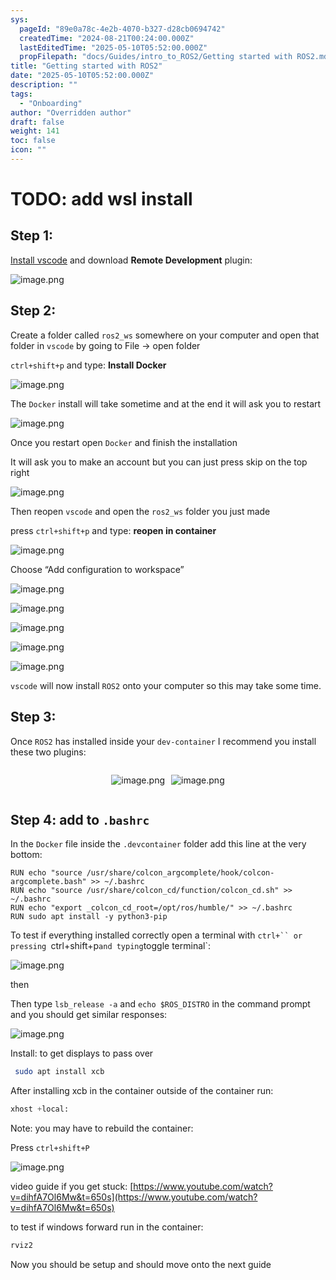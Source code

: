 ```yaml
---
sys:
  pageId: "89e0a78c-4e2b-4070-b327-d28cb0694742"
  createdTime: "2024-08-21T00:24:00.000Z"
  lastEditedTime: "2025-05-10T05:52:00.000Z"
  propFilepath: "docs/Guides/intro_to_ROS2/Getting started with ROS2.md"
title: "Getting started with ROS2"
date: "2025-05-10T05:52:00.000Z"
description: ""
tags:
  - "Onboarding"
author: "Overridden author"
draft: false
weight: 141
toc: false
icon: ""
---
```


# TODO: add wsl install

## Step 1:

[Install vscode](https://code.visualstudio.com/download) and download **Remote Development** plugin:

![image.png](https://prod-files-secure.s3.us-west-2.amazonaws.com/d518164a-d88e-44d1-a4ee-3adb3bd8bce0/efb52993-1881-4a40-b95e-6f020334f022/image.png?X-Amz-Algorithm=AWS4-HMAC-SHA256&X-Amz-Content-Sha256=UNSIGNED-PAYLOAD&X-Amz-Credential=ASIAZI2LB466ZKEMHHQT%2F20250630%2Fus-west-2%2Fs3%2Faws4_request&X-Amz-Date=20250630T181226Z&X-Amz-Expires=3600&X-Amz-Security-Token=IQoJb3JpZ2luX2VjEMr%2F%2F%2F%2F%2F%2F%2F%2F%2F%2FwEaCXVzLXdlc3QtMiJHMEUCIACeQfjSuGjk8Nzkc2ddtAZRPIQJragJitDT6A85QYIhAiEA4J%2BRQ4K1OtJWFTh5T3WWCw2fOLCE7ddhYtuUjQny%2BxYqiAQIw%2F%2F%2F%2F%2F%2F%2F%2F%2F%2F%2FARAAGgw2Mzc0MjMxODM4MDUiDF3bN3YJtu%2B%2BQnedBSrcA%2BP%2FAa5sSjf6s1q2prwmfRKkKsUVuajKlxclq3g8NsIyIhKL9LsjcfGByYUI5vVwS3Mq1QgkvN8yXfjYjCRXSthbYXU6IgzISGd5%2Fu%2FsEE9xdukMZcaniNI02K6g4HCNzv%2F%2Bm9wjdmddjV1NHaLxAvivN2mVWdWuUVM6DToq88yeXYWthO3lHxHqcvjnPKOoYfzyklVv8uy%2FlQBZjYNAw8%2FU4UWFQQGPYHByQRWaN1RczgMCD3uZjCvslsxiYet4zFJ8S%2BpQXwMRQkgF0433i%2Btsm5cFfAaGTU1qsRI%2B3gW7CCgPsO4DFfSG1F7nweJV%2B6kx1yj1eM1mw%2Fc02eQZVAMDMUXtHPHLVU6G1I5ADWh3uKF%2F2fErLbYAlRpdQ%2F2XITvDvmcQS3qe01T0hioYBYm9BP4x0lClreM0i%2FMA16N23FlT%2BqkuwEvxU4sEebmoQlVpe1gywjQ7Z1OvzuUiw3ksYjlm7Y1uLrHjXKXfpvPFzTjeE6Lf7wPDslJKQzP67yv%2BNi%2F0lHm9FX983YdgnutTCNDJ2Nz4zVZUTlnVrat4L2RtT8xcqwcAhkV7ge1uv2cIMlW9eIUEm3gs7iYGlf5Mm5WNz8ZuaMxRWhgvCRB2vUiCfwlraDP6Ki7gMPSii8MGOqUBBbB3c1Jp%2BjGqSAcfQOMFxeDhlwNkmiLIG2B5atrW4Pkp5oxRZgzVcY7enSsNMkDWbuwilOCE1E38UATgWhJZZMKmcGpF8NKHW788VT11Shn%2Bis7BzD%2BB65d%2F3VPY4deKPzo4WxAFDwCX4k2gKDBxUjNKd1q2ig7W%2FLvAwz6jTHo9HrpOKXv3hdeXMgG6ePuVUHEdU2FzRbHjkK0UBcge0cCIzfQo&X-Amz-Signature=6073b441335283e9668532dcf9b5a78ffa59a90a1bd116a45fb1ea017e587bc7&X-Amz-SignedHeaders=host&x-amz-checksum-mode=ENABLED&x-id=GetObject)

## Step 2:

Create a folder called `ros2_ws` somewhere on your computer and open that folder in `vscode` by going to File → open folder 

`ctrl+shift+p` and type: **Install Docker**

![image.png](https://prod-files-secure.s3.us-west-2.amazonaws.com/d518164a-d88e-44d1-a4ee-3adb3bd8bce0/2269dc0e-1cd5-47ff-bceb-c04ad9b2eab0/image.png?X-Amz-Algorithm=AWS4-HMAC-SHA256&X-Amz-Content-Sha256=UNSIGNED-PAYLOAD&X-Amz-Credential=ASIAZI2LB466ZKEMHHQT%2F20250630%2Fus-west-2%2Fs3%2Faws4_request&X-Amz-Date=20250630T181226Z&X-Amz-Expires=3600&X-Amz-Security-Token=IQoJb3JpZ2luX2VjEMr%2F%2F%2F%2F%2F%2F%2F%2F%2F%2FwEaCXVzLXdlc3QtMiJHMEUCIACeQfjSuGjk8Nzkc2ddtAZRPIQJragJitDT6A85QYIhAiEA4J%2BRQ4K1OtJWFTh5T3WWCw2fOLCE7ddhYtuUjQny%2BxYqiAQIw%2F%2F%2F%2F%2F%2F%2F%2F%2F%2F%2FARAAGgw2Mzc0MjMxODM4MDUiDF3bN3YJtu%2B%2BQnedBSrcA%2BP%2FAa5sSjf6s1q2prwmfRKkKsUVuajKlxclq3g8NsIyIhKL9LsjcfGByYUI5vVwS3Mq1QgkvN8yXfjYjCRXSthbYXU6IgzISGd5%2Fu%2FsEE9xdukMZcaniNI02K6g4HCNzv%2F%2Bm9wjdmddjV1NHaLxAvivN2mVWdWuUVM6DToq88yeXYWthO3lHxHqcvjnPKOoYfzyklVv8uy%2FlQBZjYNAw8%2FU4UWFQQGPYHByQRWaN1RczgMCD3uZjCvslsxiYet4zFJ8S%2BpQXwMRQkgF0433i%2Btsm5cFfAaGTU1qsRI%2B3gW7CCgPsO4DFfSG1F7nweJV%2B6kx1yj1eM1mw%2Fc02eQZVAMDMUXtHPHLVU6G1I5ADWh3uKF%2F2fErLbYAlRpdQ%2F2XITvDvmcQS3qe01T0hioYBYm9BP4x0lClreM0i%2FMA16N23FlT%2BqkuwEvxU4sEebmoQlVpe1gywjQ7Z1OvzuUiw3ksYjlm7Y1uLrHjXKXfpvPFzTjeE6Lf7wPDslJKQzP67yv%2BNi%2F0lHm9FX983YdgnutTCNDJ2Nz4zVZUTlnVrat4L2RtT8xcqwcAhkV7ge1uv2cIMlW9eIUEm3gs7iYGlf5Mm5WNz8ZuaMxRWhgvCRB2vUiCfwlraDP6Ki7gMPSii8MGOqUBBbB3c1Jp%2BjGqSAcfQOMFxeDhlwNkmiLIG2B5atrW4Pkp5oxRZgzVcY7enSsNMkDWbuwilOCE1E38UATgWhJZZMKmcGpF8NKHW788VT11Shn%2Bis7BzD%2BB65d%2F3VPY4deKPzo4WxAFDwCX4k2gKDBxUjNKd1q2ig7W%2FLvAwz6jTHo9HrpOKXv3hdeXMgG6ePuVUHEdU2FzRbHjkK0UBcge0cCIzfQo&X-Amz-Signature=695856cc5fac63c8f486f266ec290c1ab99af190e0bc9287ac6fafb68fc6d4e0&X-Amz-SignedHeaders=host&x-amz-checksum-mode=ENABLED&x-id=GetObject)

The `Docker` install will take sometime and at the end it will ask you to restart

![image.png](https://prod-files-secure.s3.us-west-2.amazonaws.com/d518164a-d88e-44d1-a4ee-3adb3bd8bce0/ed233f78-be33-4b1f-b89c-9c346c0e961e/image.png?X-Amz-Algorithm=AWS4-HMAC-SHA256&X-Amz-Content-Sha256=UNSIGNED-PAYLOAD&X-Amz-Credential=ASIAZI2LB466ZKEMHHQT%2F20250630%2Fus-west-2%2Fs3%2Faws4_request&X-Amz-Date=20250630T181226Z&X-Amz-Expires=3600&X-Amz-Security-Token=IQoJb3JpZ2luX2VjEMr%2F%2F%2F%2F%2F%2F%2F%2F%2F%2FwEaCXVzLXdlc3QtMiJHMEUCIACeQfjSuGjk8Nzkc2ddtAZRPIQJragJitDT6A85QYIhAiEA4J%2BRQ4K1OtJWFTh5T3WWCw2fOLCE7ddhYtuUjQny%2BxYqiAQIw%2F%2F%2F%2F%2F%2F%2F%2F%2F%2F%2FARAAGgw2Mzc0MjMxODM4MDUiDF3bN3YJtu%2B%2BQnedBSrcA%2BP%2FAa5sSjf6s1q2prwmfRKkKsUVuajKlxclq3g8NsIyIhKL9LsjcfGByYUI5vVwS3Mq1QgkvN8yXfjYjCRXSthbYXU6IgzISGd5%2Fu%2FsEE9xdukMZcaniNI02K6g4HCNzv%2F%2Bm9wjdmddjV1NHaLxAvivN2mVWdWuUVM6DToq88yeXYWthO3lHxHqcvjnPKOoYfzyklVv8uy%2FlQBZjYNAw8%2FU4UWFQQGPYHByQRWaN1RczgMCD3uZjCvslsxiYet4zFJ8S%2BpQXwMRQkgF0433i%2Btsm5cFfAaGTU1qsRI%2B3gW7CCgPsO4DFfSG1F7nweJV%2B6kx1yj1eM1mw%2Fc02eQZVAMDMUXtHPHLVU6G1I5ADWh3uKF%2F2fErLbYAlRpdQ%2F2XITvDvmcQS3qe01T0hioYBYm9BP4x0lClreM0i%2FMA16N23FlT%2BqkuwEvxU4sEebmoQlVpe1gywjQ7Z1OvzuUiw3ksYjlm7Y1uLrHjXKXfpvPFzTjeE6Lf7wPDslJKQzP67yv%2BNi%2F0lHm9FX983YdgnutTCNDJ2Nz4zVZUTlnVrat4L2RtT8xcqwcAhkV7ge1uv2cIMlW9eIUEm3gs7iYGlf5Mm5WNz8ZuaMxRWhgvCRB2vUiCfwlraDP6Ki7gMPSii8MGOqUBBbB3c1Jp%2BjGqSAcfQOMFxeDhlwNkmiLIG2B5atrW4Pkp5oxRZgzVcY7enSsNMkDWbuwilOCE1E38UATgWhJZZMKmcGpF8NKHW788VT11Shn%2Bis7BzD%2BB65d%2F3VPY4deKPzo4WxAFDwCX4k2gKDBxUjNKd1q2ig7W%2FLvAwz6jTHo9HrpOKXv3hdeXMgG6ePuVUHEdU2FzRbHjkK0UBcge0cCIzfQo&X-Amz-Signature=888f9e4400c24f18f49ff212b9122e1dbc38bf15d7600456bd15ec6b9a98eea8&X-Amz-SignedHeaders=host&x-amz-checksum-mode=ENABLED&x-id=GetObject)

Once you restart open `Docker` and finish the installation

It will ask you to make an account but you can just press skip on the top right

![image.png](https://prod-files-secure.s3.us-west-2.amazonaws.com/d518164a-d88e-44d1-a4ee-3adb3bd8bce0/21010ad9-1659-4fd9-9f59-9932a09b2a3d/image.png?X-Amz-Algorithm=AWS4-HMAC-SHA256&X-Amz-Content-Sha256=UNSIGNED-PAYLOAD&X-Amz-Credential=ASIAZI2LB466ZKEMHHQT%2F20250630%2Fus-west-2%2Fs3%2Faws4_request&X-Amz-Date=20250630T181226Z&X-Amz-Expires=3600&X-Amz-Security-Token=IQoJb3JpZ2luX2VjEMr%2F%2F%2F%2F%2F%2F%2F%2F%2F%2FwEaCXVzLXdlc3QtMiJHMEUCIACeQfjSuGjk8Nzkc2ddtAZRPIQJragJitDT6A85QYIhAiEA4J%2BRQ4K1OtJWFTh5T3WWCw2fOLCE7ddhYtuUjQny%2BxYqiAQIw%2F%2F%2F%2F%2F%2F%2F%2F%2F%2F%2FARAAGgw2Mzc0MjMxODM4MDUiDF3bN3YJtu%2B%2BQnedBSrcA%2BP%2FAa5sSjf6s1q2prwmfRKkKsUVuajKlxclq3g8NsIyIhKL9LsjcfGByYUI5vVwS3Mq1QgkvN8yXfjYjCRXSthbYXU6IgzISGd5%2Fu%2FsEE9xdukMZcaniNI02K6g4HCNzv%2F%2Bm9wjdmddjV1NHaLxAvivN2mVWdWuUVM6DToq88yeXYWthO3lHxHqcvjnPKOoYfzyklVv8uy%2FlQBZjYNAw8%2FU4UWFQQGPYHByQRWaN1RczgMCD3uZjCvslsxiYet4zFJ8S%2BpQXwMRQkgF0433i%2Btsm5cFfAaGTU1qsRI%2B3gW7CCgPsO4DFfSG1F7nweJV%2B6kx1yj1eM1mw%2Fc02eQZVAMDMUXtHPHLVU6G1I5ADWh3uKF%2F2fErLbYAlRpdQ%2F2XITvDvmcQS3qe01T0hioYBYm9BP4x0lClreM0i%2FMA16N23FlT%2BqkuwEvxU4sEebmoQlVpe1gywjQ7Z1OvzuUiw3ksYjlm7Y1uLrHjXKXfpvPFzTjeE6Lf7wPDslJKQzP67yv%2BNi%2F0lHm9FX983YdgnutTCNDJ2Nz4zVZUTlnVrat4L2RtT8xcqwcAhkV7ge1uv2cIMlW9eIUEm3gs7iYGlf5Mm5WNz8ZuaMxRWhgvCRB2vUiCfwlraDP6Ki7gMPSii8MGOqUBBbB3c1Jp%2BjGqSAcfQOMFxeDhlwNkmiLIG2B5atrW4Pkp5oxRZgzVcY7enSsNMkDWbuwilOCE1E38UATgWhJZZMKmcGpF8NKHW788VT11Shn%2Bis7BzD%2BB65d%2F3VPY4deKPzo4WxAFDwCX4k2gKDBxUjNKd1q2ig7W%2FLvAwz6jTHo9HrpOKXv3hdeXMgG6ePuVUHEdU2FzRbHjkK0UBcge0cCIzfQo&X-Amz-Signature=2ecadc2de3888211117152ad02b9990138ae3c1251426af3f70af27e7b713fc3&X-Amz-SignedHeaders=host&x-amz-checksum-mode=ENABLED&x-id=GetObject)

Then reopen `vscode` and open the `ros2_ws` folder you just made

press `ctrl+shift+p` and type: **reopen in container**

![image.png](https://prod-files-secure.s3.us-west-2.amazonaws.com/d518164a-d88e-44d1-a4ee-3adb3bd8bce0/4e93b8c2-41ad-488c-8095-c74205196118/image.png?X-Amz-Algorithm=AWS4-HMAC-SHA256&X-Amz-Content-Sha256=UNSIGNED-PAYLOAD&X-Amz-Credential=ASIAZI2LB466ZKEMHHQT%2F20250630%2Fus-west-2%2Fs3%2Faws4_request&X-Amz-Date=20250630T181226Z&X-Amz-Expires=3600&X-Amz-Security-Token=IQoJb3JpZ2luX2VjEMr%2F%2F%2F%2F%2F%2F%2F%2F%2F%2FwEaCXVzLXdlc3QtMiJHMEUCIACeQfjSuGjk8Nzkc2ddtAZRPIQJragJitDT6A85QYIhAiEA4J%2BRQ4K1OtJWFTh5T3WWCw2fOLCE7ddhYtuUjQny%2BxYqiAQIw%2F%2F%2F%2F%2F%2F%2F%2F%2F%2F%2FARAAGgw2Mzc0MjMxODM4MDUiDF3bN3YJtu%2B%2BQnedBSrcA%2BP%2FAa5sSjf6s1q2prwmfRKkKsUVuajKlxclq3g8NsIyIhKL9LsjcfGByYUI5vVwS3Mq1QgkvN8yXfjYjCRXSthbYXU6IgzISGd5%2Fu%2FsEE9xdukMZcaniNI02K6g4HCNzv%2F%2Bm9wjdmddjV1NHaLxAvivN2mVWdWuUVM6DToq88yeXYWthO3lHxHqcvjnPKOoYfzyklVv8uy%2FlQBZjYNAw8%2FU4UWFQQGPYHByQRWaN1RczgMCD3uZjCvslsxiYet4zFJ8S%2BpQXwMRQkgF0433i%2Btsm5cFfAaGTU1qsRI%2B3gW7CCgPsO4DFfSG1F7nweJV%2B6kx1yj1eM1mw%2Fc02eQZVAMDMUXtHPHLVU6G1I5ADWh3uKF%2F2fErLbYAlRpdQ%2F2XITvDvmcQS3qe01T0hioYBYm9BP4x0lClreM0i%2FMA16N23FlT%2BqkuwEvxU4sEebmoQlVpe1gywjQ7Z1OvzuUiw3ksYjlm7Y1uLrHjXKXfpvPFzTjeE6Lf7wPDslJKQzP67yv%2BNi%2F0lHm9FX983YdgnutTCNDJ2Nz4zVZUTlnVrat4L2RtT8xcqwcAhkV7ge1uv2cIMlW9eIUEm3gs7iYGlf5Mm5WNz8ZuaMxRWhgvCRB2vUiCfwlraDP6Ki7gMPSii8MGOqUBBbB3c1Jp%2BjGqSAcfQOMFxeDhlwNkmiLIG2B5atrW4Pkp5oxRZgzVcY7enSsNMkDWbuwilOCE1E38UATgWhJZZMKmcGpF8NKHW788VT11Shn%2Bis7BzD%2BB65d%2F3VPY4deKPzo4WxAFDwCX4k2gKDBxUjNKd1q2ig7W%2FLvAwz6jTHo9HrpOKXv3hdeXMgG6ePuVUHEdU2FzRbHjkK0UBcge0cCIzfQo&X-Amz-Signature=0880013cc5a7e63f657cc8d73a1b72593c91761da4c2b57dda22d84da925a1da&X-Amz-SignedHeaders=host&x-amz-checksum-mode=ENABLED&x-id=GetObject)

Choose “Add configuration to workspace”

![image.png](https://prod-files-secure.s3.us-west-2.amazonaws.com/d518164a-d88e-44d1-a4ee-3adb3bd8bce0/9560b282-5060-4989-ba37-97e7b2c22476/image.png?X-Amz-Algorithm=AWS4-HMAC-SHA256&X-Amz-Content-Sha256=UNSIGNED-PAYLOAD&X-Amz-Credential=ASIAZI2LB466ZKEMHHQT%2F20250630%2Fus-west-2%2Fs3%2Faws4_request&X-Amz-Date=20250630T181226Z&X-Amz-Expires=3600&X-Amz-Security-Token=IQoJb3JpZ2luX2VjEMr%2F%2F%2F%2F%2F%2F%2F%2F%2F%2FwEaCXVzLXdlc3QtMiJHMEUCIACeQfjSuGjk8Nzkc2ddtAZRPIQJragJitDT6A85QYIhAiEA4J%2BRQ4K1OtJWFTh5T3WWCw2fOLCE7ddhYtuUjQny%2BxYqiAQIw%2F%2F%2F%2F%2F%2F%2F%2F%2F%2F%2FARAAGgw2Mzc0MjMxODM4MDUiDF3bN3YJtu%2B%2BQnedBSrcA%2BP%2FAa5sSjf6s1q2prwmfRKkKsUVuajKlxclq3g8NsIyIhKL9LsjcfGByYUI5vVwS3Mq1QgkvN8yXfjYjCRXSthbYXU6IgzISGd5%2Fu%2FsEE9xdukMZcaniNI02K6g4HCNzv%2F%2Bm9wjdmddjV1NHaLxAvivN2mVWdWuUVM6DToq88yeXYWthO3lHxHqcvjnPKOoYfzyklVv8uy%2FlQBZjYNAw8%2FU4UWFQQGPYHByQRWaN1RczgMCD3uZjCvslsxiYet4zFJ8S%2BpQXwMRQkgF0433i%2Btsm5cFfAaGTU1qsRI%2B3gW7CCgPsO4DFfSG1F7nweJV%2B6kx1yj1eM1mw%2Fc02eQZVAMDMUXtHPHLVU6G1I5ADWh3uKF%2F2fErLbYAlRpdQ%2F2XITvDvmcQS3qe01T0hioYBYm9BP4x0lClreM0i%2FMA16N23FlT%2BqkuwEvxU4sEebmoQlVpe1gywjQ7Z1OvzuUiw3ksYjlm7Y1uLrHjXKXfpvPFzTjeE6Lf7wPDslJKQzP67yv%2BNi%2F0lHm9FX983YdgnutTCNDJ2Nz4zVZUTlnVrat4L2RtT8xcqwcAhkV7ge1uv2cIMlW9eIUEm3gs7iYGlf5Mm5WNz8ZuaMxRWhgvCRB2vUiCfwlraDP6Ki7gMPSii8MGOqUBBbB3c1Jp%2BjGqSAcfQOMFxeDhlwNkmiLIG2B5atrW4Pkp5oxRZgzVcY7enSsNMkDWbuwilOCE1E38UATgWhJZZMKmcGpF8NKHW788VT11Shn%2Bis7BzD%2BB65d%2F3VPY4deKPzo4WxAFDwCX4k2gKDBxUjNKd1q2ig7W%2FLvAwz6jTHo9HrpOKXv3hdeXMgG6ePuVUHEdU2FzRbHjkK0UBcge0cCIzfQo&X-Amz-Signature=4eab3e434de9997a7a675f9ea73512d447cdff92df419f87621c3017dfe6b28a&X-Amz-SignedHeaders=host&x-amz-checksum-mode=ENABLED&x-id=GetObject)

![image.png](https://prod-files-secure.s3.us-west-2.amazonaws.com/d518164a-d88e-44d1-a4ee-3adb3bd8bce0/2ee63f81-886b-48e8-a553-dc6e5eac99e4/image.png?X-Amz-Algorithm=AWS4-HMAC-SHA256&X-Amz-Content-Sha256=UNSIGNED-PAYLOAD&X-Amz-Credential=ASIAZI2LB466ZKEMHHQT%2F20250630%2Fus-west-2%2Fs3%2Faws4_request&X-Amz-Date=20250630T181226Z&X-Amz-Expires=3600&X-Amz-Security-Token=IQoJb3JpZ2luX2VjEMr%2F%2F%2F%2F%2F%2F%2F%2F%2F%2FwEaCXVzLXdlc3QtMiJHMEUCIACeQfjSuGjk8Nzkc2ddtAZRPIQJragJitDT6A85QYIhAiEA4J%2BRQ4K1OtJWFTh5T3WWCw2fOLCE7ddhYtuUjQny%2BxYqiAQIw%2F%2F%2F%2F%2F%2F%2F%2F%2F%2F%2FARAAGgw2Mzc0MjMxODM4MDUiDF3bN3YJtu%2B%2BQnedBSrcA%2BP%2FAa5sSjf6s1q2prwmfRKkKsUVuajKlxclq3g8NsIyIhKL9LsjcfGByYUI5vVwS3Mq1QgkvN8yXfjYjCRXSthbYXU6IgzISGd5%2Fu%2FsEE9xdukMZcaniNI02K6g4HCNzv%2F%2Bm9wjdmddjV1NHaLxAvivN2mVWdWuUVM6DToq88yeXYWthO3lHxHqcvjnPKOoYfzyklVv8uy%2FlQBZjYNAw8%2FU4UWFQQGPYHByQRWaN1RczgMCD3uZjCvslsxiYet4zFJ8S%2BpQXwMRQkgF0433i%2Btsm5cFfAaGTU1qsRI%2B3gW7CCgPsO4DFfSG1F7nweJV%2B6kx1yj1eM1mw%2Fc02eQZVAMDMUXtHPHLVU6G1I5ADWh3uKF%2F2fErLbYAlRpdQ%2F2XITvDvmcQS3qe01T0hioYBYm9BP4x0lClreM0i%2FMA16N23FlT%2BqkuwEvxU4sEebmoQlVpe1gywjQ7Z1OvzuUiw3ksYjlm7Y1uLrHjXKXfpvPFzTjeE6Lf7wPDslJKQzP67yv%2BNi%2F0lHm9FX983YdgnutTCNDJ2Nz4zVZUTlnVrat4L2RtT8xcqwcAhkV7ge1uv2cIMlW9eIUEm3gs7iYGlf5Mm5WNz8ZuaMxRWhgvCRB2vUiCfwlraDP6Ki7gMPSii8MGOqUBBbB3c1Jp%2BjGqSAcfQOMFxeDhlwNkmiLIG2B5atrW4Pkp5oxRZgzVcY7enSsNMkDWbuwilOCE1E38UATgWhJZZMKmcGpF8NKHW788VT11Shn%2Bis7BzD%2BB65d%2F3VPY4deKPzo4WxAFDwCX4k2gKDBxUjNKd1q2ig7W%2FLvAwz6jTHo9HrpOKXv3hdeXMgG6ePuVUHEdU2FzRbHjkK0UBcge0cCIzfQo&X-Amz-Signature=208d04b61ca3e0eec3f1bde88e45bcbb69930339fb7e28ee6ff2dea91768d400&X-Amz-SignedHeaders=host&x-amz-checksum-mode=ENABLED&x-id=GetObject)

![image.png](https://prod-files-secure.s3.us-west-2.amazonaws.com/d518164a-d88e-44d1-a4ee-3adb3bd8bce0/ae1580b2-b048-407e-aed9-b584224a7a04/image.png?X-Amz-Algorithm=AWS4-HMAC-SHA256&X-Amz-Content-Sha256=UNSIGNED-PAYLOAD&X-Amz-Credential=ASIAZI2LB466ZKEMHHQT%2F20250630%2Fus-west-2%2Fs3%2Faws4_request&X-Amz-Date=20250630T181226Z&X-Amz-Expires=3600&X-Amz-Security-Token=IQoJb3JpZ2luX2VjEMr%2F%2F%2F%2F%2F%2F%2F%2F%2F%2FwEaCXVzLXdlc3QtMiJHMEUCIACeQfjSuGjk8Nzkc2ddtAZRPIQJragJitDT6A85QYIhAiEA4J%2BRQ4K1OtJWFTh5T3WWCw2fOLCE7ddhYtuUjQny%2BxYqiAQIw%2F%2F%2F%2F%2F%2F%2F%2F%2F%2F%2FARAAGgw2Mzc0MjMxODM4MDUiDF3bN3YJtu%2B%2BQnedBSrcA%2BP%2FAa5sSjf6s1q2prwmfRKkKsUVuajKlxclq3g8NsIyIhKL9LsjcfGByYUI5vVwS3Mq1QgkvN8yXfjYjCRXSthbYXU6IgzISGd5%2Fu%2FsEE9xdukMZcaniNI02K6g4HCNzv%2F%2Bm9wjdmddjV1NHaLxAvivN2mVWdWuUVM6DToq88yeXYWthO3lHxHqcvjnPKOoYfzyklVv8uy%2FlQBZjYNAw8%2FU4UWFQQGPYHByQRWaN1RczgMCD3uZjCvslsxiYet4zFJ8S%2BpQXwMRQkgF0433i%2Btsm5cFfAaGTU1qsRI%2B3gW7CCgPsO4DFfSG1F7nweJV%2B6kx1yj1eM1mw%2Fc02eQZVAMDMUXtHPHLVU6G1I5ADWh3uKF%2F2fErLbYAlRpdQ%2F2XITvDvmcQS3qe01T0hioYBYm9BP4x0lClreM0i%2FMA16N23FlT%2BqkuwEvxU4sEebmoQlVpe1gywjQ7Z1OvzuUiw3ksYjlm7Y1uLrHjXKXfpvPFzTjeE6Lf7wPDslJKQzP67yv%2BNi%2F0lHm9FX983YdgnutTCNDJ2Nz4zVZUTlnVrat4L2RtT8xcqwcAhkV7ge1uv2cIMlW9eIUEm3gs7iYGlf5Mm5WNz8ZuaMxRWhgvCRB2vUiCfwlraDP6Ki7gMPSii8MGOqUBBbB3c1Jp%2BjGqSAcfQOMFxeDhlwNkmiLIG2B5atrW4Pkp5oxRZgzVcY7enSsNMkDWbuwilOCE1E38UATgWhJZZMKmcGpF8NKHW788VT11Shn%2Bis7BzD%2BB65d%2F3VPY4deKPzo4WxAFDwCX4k2gKDBxUjNKd1q2ig7W%2FLvAwz6jTHo9HrpOKXv3hdeXMgG6ePuVUHEdU2FzRbHjkK0UBcge0cCIzfQo&X-Amz-Signature=575e5d5aad684ea51d21c57516683435807b8a49adddfef043647d02cdc73c36&X-Amz-SignedHeaders=host&x-amz-checksum-mode=ENABLED&x-id=GetObject)

![image.png](https://prod-files-secure.s3.us-west-2.amazonaws.com/d518164a-d88e-44d1-a4ee-3adb3bd8bce0/53255b28-f75e-430f-b9e3-c0ac8577e42b/image.png?X-Amz-Algorithm=AWS4-HMAC-SHA256&X-Amz-Content-Sha256=UNSIGNED-PAYLOAD&X-Amz-Credential=ASIAZI2LB466ZKEMHHQT%2F20250630%2Fus-west-2%2Fs3%2Faws4_request&X-Amz-Date=20250630T181226Z&X-Amz-Expires=3600&X-Amz-Security-Token=IQoJb3JpZ2luX2VjEMr%2F%2F%2F%2F%2F%2F%2F%2F%2F%2FwEaCXVzLXdlc3QtMiJHMEUCIACeQfjSuGjk8Nzkc2ddtAZRPIQJragJitDT6A85QYIhAiEA4J%2BRQ4K1OtJWFTh5T3WWCw2fOLCE7ddhYtuUjQny%2BxYqiAQIw%2F%2F%2F%2F%2F%2F%2F%2F%2F%2F%2FARAAGgw2Mzc0MjMxODM4MDUiDF3bN3YJtu%2B%2BQnedBSrcA%2BP%2FAa5sSjf6s1q2prwmfRKkKsUVuajKlxclq3g8NsIyIhKL9LsjcfGByYUI5vVwS3Mq1QgkvN8yXfjYjCRXSthbYXU6IgzISGd5%2Fu%2FsEE9xdukMZcaniNI02K6g4HCNzv%2F%2Bm9wjdmddjV1NHaLxAvivN2mVWdWuUVM6DToq88yeXYWthO3lHxHqcvjnPKOoYfzyklVv8uy%2FlQBZjYNAw8%2FU4UWFQQGPYHByQRWaN1RczgMCD3uZjCvslsxiYet4zFJ8S%2BpQXwMRQkgF0433i%2Btsm5cFfAaGTU1qsRI%2B3gW7CCgPsO4DFfSG1F7nweJV%2B6kx1yj1eM1mw%2Fc02eQZVAMDMUXtHPHLVU6G1I5ADWh3uKF%2F2fErLbYAlRpdQ%2F2XITvDvmcQS3qe01T0hioYBYm9BP4x0lClreM0i%2FMA16N23FlT%2BqkuwEvxU4sEebmoQlVpe1gywjQ7Z1OvzuUiw3ksYjlm7Y1uLrHjXKXfpvPFzTjeE6Lf7wPDslJKQzP67yv%2BNi%2F0lHm9FX983YdgnutTCNDJ2Nz4zVZUTlnVrat4L2RtT8xcqwcAhkV7ge1uv2cIMlW9eIUEm3gs7iYGlf5Mm5WNz8ZuaMxRWhgvCRB2vUiCfwlraDP6Ki7gMPSii8MGOqUBBbB3c1Jp%2BjGqSAcfQOMFxeDhlwNkmiLIG2B5atrW4Pkp5oxRZgzVcY7enSsNMkDWbuwilOCE1E38UATgWhJZZMKmcGpF8NKHW788VT11Shn%2Bis7BzD%2BB65d%2F3VPY4deKPzo4WxAFDwCX4k2gKDBxUjNKd1q2ig7W%2FLvAwz6jTHo9HrpOKXv3hdeXMgG6ePuVUHEdU2FzRbHjkK0UBcge0cCIzfQo&X-Amz-Signature=dbb570d4e013f2f9bc1220363461c55b892185a52293e0f7b196a376059f8486&X-Amz-SignedHeaders=host&x-amz-checksum-mode=ENABLED&x-id=GetObject)

![image.png](https://prod-files-secure.s3.us-west-2.amazonaws.com/d518164a-d88e-44d1-a4ee-3adb3bd8bce0/7c562767-5af9-4ffb-97d1-327bcdf4ee00/image.png?X-Amz-Algorithm=AWS4-HMAC-SHA256&X-Amz-Content-Sha256=UNSIGNED-PAYLOAD&X-Amz-Credential=ASIAZI2LB466ZKEMHHQT%2F20250630%2Fus-west-2%2Fs3%2Faws4_request&X-Amz-Date=20250630T181226Z&X-Amz-Expires=3600&X-Amz-Security-Token=IQoJb3JpZ2luX2VjEMr%2F%2F%2F%2F%2F%2F%2F%2F%2F%2FwEaCXVzLXdlc3QtMiJHMEUCIACeQfjSuGjk8Nzkc2ddtAZRPIQJragJitDT6A85QYIhAiEA4J%2BRQ4K1OtJWFTh5T3WWCw2fOLCE7ddhYtuUjQny%2BxYqiAQIw%2F%2F%2F%2F%2F%2F%2F%2F%2F%2F%2FARAAGgw2Mzc0MjMxODM4MDUiDF3bN3YJtu%2B%2BQnedBSrcA%2BP%2FAa5sSjf6s1q2prwmfRKkKsUVuajKlxclq3g8NsIyIhKL9LsjcfGByYUI5vVwS3Mq1QgkvN8yXfjYjCRXSthbYXU6IgzISGd5%2Fu%2FsEE9xdukMZcaniNI02K6g4HCNzv%2F%2Bm9wjdmddjV1NHaLxAvivN2mVWdWuUVM6DToq88yeXYWthO3lHxHqcvjnPKOoYfzyklVv8uy%2FlQBZjYNAw8%2FU4UWFQQGPYHByQRWaN1RczgMCD3uZjCvslsxiYet4zFJ8S%2BpQXwMRQkgF0433i%2Btsm5cFfAaGTU1qsRI%2B3gW7CCgPsO4DFfSG1F7nweJV%2B6kx1yj1eM1mw%2Fc02eQZVAMDMUXtHPHLVU6G1I5ADWh3uKF%2F2fErLbYAlRpdQ%2F2XITvDvmcQS3qe01T0hioYBYm9BP4x0lClreM0i%2FMA16N23FlT%2BqkuwEvxU4sEebmoQlVpe1gywjQ7Z1OvzuUiw3ksYjlm7Y1uLrHjXKXfpvPFzTjeE6Lf7wPDslJKQzP67yv%2BNi%2F0lHm9FX983YdgnutTCNDJ2Nz4zVZUTlnVrat4L2RtT8xcqwcAhkV7ge1uv2cIMlW9eIUEm3gs7iYGlf5Mm5WNz8ZuaMxRWhgvCRB2vUiCfwlraDP6Ki7gMPSii8MGOqUBBbB3c1Jp%2BjGqSAcfQOMFxeDhlwNkmiLIG2B5atrW4Pkp5oxRZgzVcY7enSsNMkDWbuwilOCE1E38UATgWhJZZMKmcGpF8NKHW788VT11Shn%2Bis7BzD%2BB65d%2F3VPY4deKPzo4WxAFDwCX4k2gKDBxUjNKd1q2ig7W%2FLvAwz6jTHo9HrpOKXv3hdeXMgG6ePuVUHEdU2FzRbHjkK0UBcge0cCIzfQo&X-Amz-Signature=f5ba416403030075225833c2a0a508a28b894aa7aef0b3518b004fdee8b0b07d&X-Amz-SignedHeaders=host&x-amz-checksum-mode=ENABLED&x-id=GetObject)

`vscode` will now install `ROS2` onto your computer so this may take some time.

## Step 3:

Once `ROS2` has installed inside your `dev-container` I recommend you install these two plugins:

<div style="display: flex;flex-direction: row; column-gap:10px; max-width: 630px;justify-content: center;">
<div>

![image.png](https://prod-files-secure.s3.us-west-2.amazonaws.com/d518164a-d88e-44d1-a4ee-3adb3bd8bce0/3fc3d550-5a54-4ba1-ba6b-faa01cdb7369/image.png?X-Amz-Algorithm=AWS4-HMAC-SHA256&X-Amz-Content-Sha256=UNSIGNED-PAYLOAD&X-Amz-Credential=ASIAZI2LB466QH33ADQ2%2F20250630%2Fus-west-2%2Fs3%2Faws4_request&X-Amz-Date=20250630T181231Z&X-Amz-Expires=3600&X-Amz-Security-Token=IQoJb3JpZ2luX2VjEMr%2F%2F%2F%2F%2F%2F%2F%2F%2F%2FwEaCXVzLXdlc3QtMiJIMEYCIQDKnIeh6c7H%2FWUj1%2FBVbi8vTCmkhpy96VB8fAakhhvwbgIhALAbZHc0WQyibyunsTkafPFhbKlzhU9ca8MLt0q1WAe2KogECMP%2F%2F%2F%2F%2F%2F%2F%2F%2F%2FwEQABoMNjM3NDIzMTgzODA1IgwtuxJgWOFbAldsCxUq3AOEP1O9eVNxdTbkHqaWvBFkkr%2FEj29zjn1j9%2B%2Fe5lXlclNFYsSROTNla7k6yGbiYnSsY9Un6QDjP%2FB6JwD2YrOpBBBGKahfqIHunKIVFaBMhQue%2Fo%2BuG5f9CuhPiUMSstiPd8dPU8OMyGlbY%2BOh8XzLK2GCqG0qzBoULMNSonuw5c0i44RTw8V0yNqZY9tHu%2FgyzKJQQ3t%2F2QvX%2BIdewmjeKDyUASYD9KKu8D6veQkeln7lJkCQLfDFE3OYwqvxFuwZh1MZp8TgLIGa%2F56dOSJkykL0%2Fw0uTZ8I%2FSY3Gzg29oZ9UH7NuuO8npZsQdEjlnibv7M37jOiDdJFw%2BV97v5yLmjHTtLATV6iFJvyOW%2FP4EcScxFEDX6ANBzP09VLuvGKW7W%2BYvxGOnRL2ezEs7lah42QIBqu8lEBvQpHXq7ujwyfx%2FfASD0UaFFLlLB4LDinvLAEGCrtq7%2Fe0vAGVUMnrQaN6j3mhGp%2FjyfxkHzfY5T9pDuoy7IXIIkdXDO07bcIwxMRhFDP1DorhU0lRH2YNfW%2B5Xab%2BKM%2BniJbqzNlzZwEt9gr%2FijFhIhoF2G3K0%2Bqv9TWEJ2gWvKr7MdbfKGpg4Oyp%2BWqE0bosCrLZKLx5C9eiO%2FM4cEYq8RPMTCUo4vDBjqkATzwD5Aa8HePv698yr5ADjEsE244fxLutap4iTAz%2FsX%2BuS6wvrh1GRpdhDGkKscafZwE6pH9dM8ND%2B%2BxVHjllG373YIEBqoHVCxazGrdvaAo9tmtIhiHeD8iyQYGZqxIdUPRrZlayAGs4ELDmckxaR1r4BPoea6EszeGC95yCCD%2B2agVWwAPmb7p8EP%2BLrJBojBR%2FvHVwOctN4592Yi%2FPfUFykFg&X-Amz-Signature=708e8ad80f172f232e152df45472e3aabad3e2f52b85de8ca3822ff5b9fafcad&X-Amz-SignedHeaders=host&x-amz-checksum-mode=ENABLED&x-id=GetObject)

</div>
<div>

![image.png](https://prod-files-secure.s3.us-west-2.amazonaws.com/d518164a-d88e-44d1-a4ee-3adb3bd8bce0/d994cc66-13c2-4093-a5a3-f84cf4601a82/image.png?X-Amz-Algorithm=AWS4-HMAC-SHA256&X-Amz-Content-Sha256=UNSIGNED-PAYLOAD&X-Amz-Credential=ASIAZI2LB466TMNX5NW7%2F20250630%2Fus-west-2%2Fs3%2Faws4_request&X-Amz-Date=20250630T181232Z&X-Amz-Expires=3600&X-Amz-Security-Token=IQoJb3JpZ2luX2VjEMr%2F%2F%2F%2F%2F%2F%2F%2F%2F%2FwEaCXVzLXdlc3QtMiJHMEUCIQCh74%2Fgdzo1%2BifmuG0cZzlEzwaI8h%2FjRHYY6WC%2F7GU79gIgPC8mdo8dGTyTcS70IogRRn2oqEBb%2BMjRQzpWpVaDmPgqiAQIw%2F%2F%2F%2F%2F%2F%2F%2F%2F%2F%2FARAAGgw2Mzc0MjMxODM4MDUiDB5vBqIrjmitGU431CrcA6kkNxOdD%2Bt8UIdGPf3w%2FbX8RpRG572uqrSR0U7uDnjeczO7oGeheSzcAbrsJn17HVbL%2F%2BoIFypZ1peLwL%2B0HVfY9nDSGjS13zBC%2F8c5QybrBYb2hwPClvExsJvfCw9I1rVLJiY4e1rKP2iMA2oaCYf2XnNofN2JXEe4dXNkFT248QDjIQv57xCXVHfeHCPUSkskiRW0%2F1F8ZSpGUIW4kqB%2BwHiAbJf6MZ9avbfrofQRUiddMX0HFJ3gcQAgSTgHsj7poCu75XU%2FBWufiF5pCfPjceJfNBRi88B4h2AQFH8WMFMdcRuRjdO3cXEmzp0sEDgbwzKxr2iTEQV8w2rVWAxtJ47fNt5SQviZ49kCf3uRXPeqjFQ6qveiRrTiPaPz%2FrGhJ%2B8Pwod8h%2BdWuBIUD9JXYxMEkaHO4MIMQyV0jQO7GkU0m0kRri7LHjA%2FkbPgArxosxBhUaj61gHz30ow7GAW67uT%2Fm%2BNAM%2B8g6yjmbkF2DVi%2BJIlhOIJbVbmbJ2qIjhBqBy6BMG2zWKz7sc8bGQ3myFTynT8TgvsA1rfAl3tb5g1g964zBNFi%2F8LbErK04ZmMtgA5qn48iHGkFlx4MLCpVUOvNtcDwtKJ7hR8JUOOzboPFE8sbJmou9vMJSki8MGOqUBrO%2BE2iPbJxRuYGlqxvn4p%2Bk7FGCRNxRx3sJf%2B%2FZzKkDTZE1nPm4dgRQq0L6QFb7odlz1LnVDyU7BNjzH7GVnEouhXdm8iUQ1%2FFz6JbKyc%2BhALTXSmBCS0JuD%2BGB%2Bme6DTCRMy83x0YebX3W5CiqXlhQkANI41vIE%2BBq%2FyBpgepPUaaqZ59bHfKafblY7Iq3SNP7yzeypIHU7axVHuHlYubDwnO18&X-Amz-Signature=ee9ff3cee734024d68b80cedad1ff0767addc8db10c58d1378f77930b61895bc&X-Amz-SignedHeaders=host&x-amz-checksum-mode=ENABLED&x-id=GetObject)

</div>
</div>

## Step 4: add to `.bashrc`

In the `Docker` file inside the `.devcontainer` folder add this line at the very bottom: 

```docker
RUN echo "source /usr/share/colcon_argcomplete/hook/colcon-argcomplete.bash" >> ~/.bashrc
RUN echo "source /usr/share/colcon_cd/function/colcon_cd.sh" >> ~/.bashrc
RUN echo "export _colcon_cd_root=/opt/ros/humble/" >> ~/.bashrc
RUN sudo apt install -y python3-pip 
```

To test if everything installed correctly open a terminal with `ctrl+`` or pressing `ctrl+shift+p` and typing `toggle terminal`:

![image.png](https://prod-files-secure.s3.us-west-2.amazonaws.com/d518164a-d88e-44d1-a4ee-3adb3bd8bce0/6a4943d8-b04e-4c02-9a58-775f3384d1a5/image.png?X-Amz-Algorithm=AWS4-HMAC-SHA256&X-Amz-Content-Sha256=UNSIGNED-PAYLOAD&X-Amz-Credential=ASIAZI2LB466ZKEMHHQT%2F20250630%2Fus-west-2%2Fs3%2Faws4_request&X-Amz-Date=20250630T181226Z&X-Amz-Expires=3600&X-Amz-Security-Token=IQoJb3JpZ2luX2VjEMr%2F%2F%2F%2F%2F%2F%2F%2F%2F%2FwEaCXVzLXdlc3QtMiJHMEUCIACeQfjSuGjk8Nzkc2ddtAZRPIQJragJitDT6A85QYIhAiEA4J%2BRQ4K1OtJWFTh5T3WWCw2fOLCE7ddhYtuUjQny%2BxYqiAQIw%2F%2F%2F%2F%2F%2F%2F%2F%2F%2F%2FARAAGgw2Mzc0MjMxODM4MDUiDF3bN3YJtu%2B%2BQnedBSrcA%2BP%2FAa5sSjf6s1q2prwmfRKkKsUVuajKlxclq3g8NsIyIhKL9LsjcfGByYUI5vVwS3Mq1QgkvN8yXfjYjCRXSthbYXU6IgzISGd5%2Fu%2FsEE9xdukMZcaniNI02K6g4HCNzv%2F%2Bm9wjdmddjV1NHaLxAvivN2mVWdWuUVM6DToq88yeXYWthO3lHxHqcvjnPKOoYfzyklVv8uy%2FlQBZjYNAw8%2FU4UWFQQGPYHByQRWaN1RczgMCD3uZjCvslsxiYet4zFJ8S%2BpQXwMRQkgF0433i%2Btsm5cFfAaGTU1qsRI%2B3gW7CCgPsO4DFfSG1F7nweJV%2B6kx1yj1eM1mw%2Fc02eQZVAMDMUXtHPHLVU6G1I5ADWh3uKF%2F2fErLbYAlRpdQ%2F2XITvDvmcQS3qe01T0hioYBYm9BP4x0lClreM0i%2FMA16N23FlT%2BqkuwEvxU4sEebmoQlVpe1gywjQ7Z1OvzuUiw3ksYjlm7Y1uLrHjXKXfpvPFzTjeE6Lf7wPDslJKQzP67yv%2BNi%2F0lHm9FX983YdgnutTCNDJ2Nz4zVZUTlnVrat4L2RtT8xcqwcAhkV7ge1uv2cIMlW9eIUEm3gs7iYGlf5Mm5WNz8ZuaMxRWhgvCRB2vUiCfwlraDP6Ki7gMPSii8MGOqUBBbB3c1Jp%2BjGqSAcfQOMFxeDhlwNkmiLIG2B5atrW4Pkp5oxRZgzVcY7enSsNMkDWbuwilOCE1E38UATgWhJZZMKmcGpF8NKHW788VT11Shn%2Bis7BzD%2BB65d%2F3VPY4deKPzo4WxAFDwCX4k2gKDBxUjNKd1q2ig7W%2FLvAwz6jTHo9HrpOKXv3hdeXMgG6ePuVUHEdU2FzRbHjkK0UBcge0cCIzfQo&X-Amz-Signature=1fdbdd26bd2d71dcbfe8571f6525e35b4bf3b6444461ebf4becd1909a722498a&X-Amz-SignedHeaders=host&x-amz-checksum-mode=ENABLED&x-id=GetObject)

then 

Then type `lsb_release -a` and `echo $ROS_DISTRO` in the command prompt and you should get similar responses:

![image.png](https://prod-files-secure.s3.us-west-2.amazonaws.com/d518164a-d88e-44d1-a4ee-3adb3bd8bce0/3e635dec-a805-4e85-8b9e-d000e5b71a4e/image.png?X-Amz-Algorithm=AWS4-HMAC-SHA256&X-Amz-Content-Sha256=UNSIGNED-PAYLOAD&X-Amz-Credential=ASIAZI2LB466ZKEMHHQT%2F20250630%2Fus-west-2%2Fs3%2Faws4_request&X-Amz-Date=20250630T181226Z&X-Amz-Expires=3600&X-Amz-Security-Token=IQoJb3JpZ2luX2VjEMr%2F%2F%2F%2F%2F%2F%2F%2F%2F%2FwEaCXVzLXdlc3QtMiJHMEUCIACeQfjSuGjk8Nzkc2ddtAZRPIQJragJitDT6A85QYIhAiEA4J%2BRQ4K1OtJWFTh5T3WWCw2fOLCE7ddhYtuUjQny%2BxYqiAQIw%2F%2F%2F%2F%2F%2F%2F%2F%2F%2F%2FARAAGgw2Mzc0MjMxODM4MDUiDF3bN3YJtu%2B%2BQnedBSrcA%2BP%2FAa5sSjf6s1q2prwmfRKkKsUVuajKlxclq3g8NsIyIhKL9LsjcfGByYUI5vVwS3Mq1QgkvN8yXfjYjCRXSthbYXU6IgzISGd5%2Fu%2FsEE9xdukMZcaniNI02K6g4HCNzv%2F%2Bm9wjdmddjV1NHaLxAvivN2mVWdWuUVM6DToq88yeXYWthO3lHxHqcvjnPKOoYfzyklVv8uy%2FlQBZjYNAw8%2FU4UWFQQGPYHByQRWaN1RczgMCD3uZjCvslsxiYet4zFJ8S%2BpQXwMRQkgF0433i%2Btsm5cFfAaGTU1qsRI%2B3gW7CCgPsO4DFfSG1F7nweJV%2B6kx1yj1eM1mw%2Fc02eQZVAMDMUXtHPHLVU6G1I5ADWh3uKF%2F2fErLbYAlRpdQ%2F2XITvDvmcQS3qe01T0hioYBYm9BP4x0lClreM0i%2FMA16N23FlT%2BqkuwEvxU4sEebmoQlVpe1gywjQ7Z1OvzuUiw3ksYjlm7Y1uLrHjXKXfpvPFzTjeE6Lf7wPDslJKQzP67yv%2BNi%2F0lHm9FX983YdgnutTCNDJ2Nz4zVZUTlnVrat4L2RtT8xcqwcAhkV7ge1uv2cIMlW9eIUEm3gs7iYGlf5Mm5WNz8ZuaMxRWhgvCRB2vUiCfwlraDP6Ki7gMPSii8MGOqUBBbB3c1Jp%2BjGqSAcfQOMFxeDhlwNkmiLIG2B5atrW4Pkp5oxRZgzVcY7enSsNMkDWbuwilOCE1E38UATgWhJZZMKmcGpF8NKHW788VT11Shn%2Bis7BzD%2BB65d%2F3VPY4deKPzo4WxAFDwCX4k2gKDBxUjNKd1q2ig7W%2FLvAwz6jTHo9HrpOKXv3hdeXMgG6ePuVUHEdU2FzRbHjkK0UBcge0cCIzfQo&X-Amz-Signature=bf050af5045fe2aa728360ba36cd365daff583d4493ff8f84d35bf3152e2be4b&X-Amz-SignedHeaders=host&x-amz-checksum-mode=ENABLED&x-id=GetObject)

Install:  to get displays to pass over

```bash
 sudo apt install xcb
```

After installing xcb in the container outside of the container run:

```python
xhost +local:
```

Note: you may have to rebuild the container:

Press `ctrl+shift+P`

![image.png](https://prod-files-secure.s3.us-west-2.amazonaws.com/d518164a-d88e-44d1-a4ee-3adb3bd8bce0/6c2be660-2618-4c38-9c26-53554f7a0b7b/image.png?X-Amz-Algorithm=AWS4-HMAC-SHA256&X-Amz-Content-Sha256=UNSIGNED-PAYLOAD&X-Amz-Credential=ASIAZI2LB466ZKEMHHQT%2F20250630%2Fus-west-2%2Fs3%2Faws4_request&X-Amz-Date=20250630T181226Z&X-Amz-Expires=3600&X-Amz-Security-Token=IQoJb3JpZ2luX2VjEMr%2F%2F%2F%2F%2F%2F%2F%2F%2F%2FwEaCXVzLXdlc3QtMiJHMEUCIACeQfjSuGjk8Nzkc2ddtAZRPIQJragJitDT6A85QYIhAiEA4J%2BRQ4K1OtJWFTh5T3WWCw2fOLCE7ddhYtuUjQny%2BxYqiAQIw%2F%2F%2F%2F%2F%2F%2F%2F%2F%2F%2FARAAGgw2Mzc0MjMxODM4MDUiDF3bN3YJtu%2B%2BQnedBSrcA%2BP%2FAa5sSjf6s1q2prwmfRKkKsUVuajKlxclq3g8NsIyIhKL9LsjcfGByYUI5vVwS3Mq1QgkvN8yXfjYjCRXSthbYXU6IgzISGd5%2Fu%2FsEE9xdukMZcaniNI02K6g4HCNzv%2F%2Bm9wjdmddjV1NHaLxAvivN2mVWdWuUVM6DToq88yeXYWthO3lHxHqcvjnPKOoYfzyklVv8uy%2FlQBZjYNAw8%2FU4UWFQQGPYHByQRWaN1RczgMCD3uZjCvslsxiYet4zFJ8S%2BpQXwMRQkgF0433i%2Btsm5cFfAaGTU1qsRI%2B3gW7CCgPsO4DFfSG1F7nweJV%2B6kx1yj1eM1mw%2Fc02eQZVAMDMUXtHPHLVU6G1I5ADWh3uKF%2F2fErLbYAlRpdQ%2F2XITvDvmcQS3qe01T0hioYBYm9BP4x0lClreM0i%2FMA16N23FlT%2BqkuwEvxU4sEebmoQlVpe1gywjQ7Z1OvzuUiw3ksYjlm7Y1uLrHjXKXfpvPFzTjeE6Lf7wPDslJKQzP67yv%2BNi%2F0lHm9FX983YdgnutTCNDJ2Nz4zVZUTlnVrat4L2RtT8xcqwcAhkV7ge1uv2cIMlW9eIUEm3gs7iYGlf5Mm5WNz8ZuaMxRWhgvCRB2vUiCfwlraDP6Ki7gMPSii8MGOqUBBbB3c1Jp%2BjGqSAcfQOMFxeDhlwNkmiLIG2B5atrW4Pkp5oxRZgzVcY7enSsNMkDWbuwilOCE1E38UATgWhJZZMKmcGpF8NKHW788VT11Shn%2Bis7BzD%2BB65d%2F3VPY4deKPzo4WxAFDwCX4k2gKDBxUjNKd1q2ig7W%2FLvAwz6jTHo9HrpOKXv3hdeXMgG6ePuVUHEdU2FzRbHjkK0UBcge0cCIzfQo&X-Amz-Signature=24af738ae9c0ea8863faab401202989a4d66d71bf692de23ccf3c09cb7079bbd&X-Amz-SignedHeaders=host&x-amz-checksum-mode=ENABLED&x-id=GetObject)

video guide if you get stuck: [https://www.youtube.com/watch?v=dihfA7Ol6Mw&t=650s](https://www.youtube.com/watch?v=dihfA7Ol6Mw&t=650s)

to test if windows forward run in the container:

```bash
rviz2
```

Now you should be setup and should move onto the next guide 
